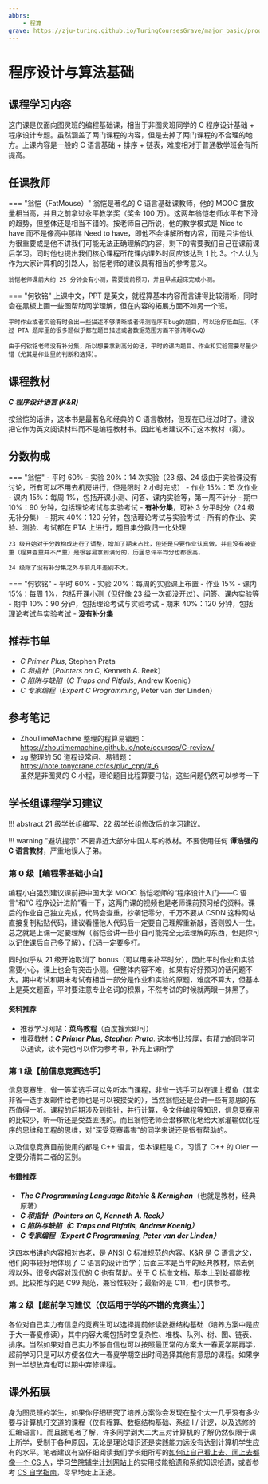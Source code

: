 ```yaml
---
abbrs: 
    - 程算
grave: https://zju-turing.github.io/TuringCoursesGrave/major_basic/programming/
---
```


# 程序设计与算法基础

## 课程学习内容

这门课是仅面向图灵班的编程基础课，相当于非图灵班同学的 C 程序设计基础 + 程序设计专题。虽然涵盖了两门课程的内容，但是去掉了两门课程的不合理的地方。上课内容是一般的 C 语言基础 + 排序 + 链表，难度相对于普通教学班会有所提高。

## 任课教师

=== "翁恺（FatMouse）"
    翁恺是著名的 C 语言基础课教师，他的 MOOC 播放量相当高，并且之前拿过永平教学奖（奖金 100 万）。这两年翁恺老师水平有下滑的趋势，但整体还是相当不错的。按老师自己所说，他的教学模式是 Nice to have 而不是像高中那样 Need to have，即他不会讲解所有内容，而是只讲他认为很重要或是他不讲我们可能无法正确理解的内容，剩下的需要我们自己在课前课后学习。同时他也提出我们核心课程所花课内课外时间应该达到 1 比 3。个人认为作为大家计算机的引路人，翁恺老师的建议具有相当的参考意义。

    翁恺老师课前大约 25 分钟会有小测，需要提前预习，并且早点起床完成小测。

=== "何钦铭"
    上课中文，PPT 是英文，就程算基本内容而言讲得比较清晰，同时会在黑板上画一些图帮助同学理解，但在内容的拓展方面不如另一个班。

    平时作业或者实验有时会出一些描述不够清晰或者评测程序有bug的题目，可以治疗低血压。（不过 PTA 题库里的很多题似乎都在题目描述或者数据范围方面不够清晰QwQ）

    由于何钦铭老师没有补分集，所以想要拿到高分的话，平时的课内题目、作业和实验需要尽量少错（尤其是作业里的判断和选择）。

## 课程教材

***C 程序设计语言 (K&R)***

按翁恺的话讲，这本书是最著名和经典的 C 语言教材，但现在已经过时了。建议把它作为英文阅读材料而不是编程教材书。因此笔者建议不订这本教材（雾）。

## 分数构成

=== "翁恺"
    - 平时 60%
        - 实验 20%：14 次实验（23 级、24 级由于实验课没有讨论，所有可以不用去机房进行，但是限时 2 小时完成）
        - 作业 15%：15 次作业
        - 课内 15%：每周 1%，包括开课小测、问答、课内实验等，第一周不计分
        - 期中 10%：90 分钟，包括理论考试与实验考试
        - **有补分集**，可补 3 分平时分（24 级无补分集）
    - 期末 40%：120 分钟，包括理论考试与实验考试
    - 所有的作业、实验、测验、考试都在 PTA 上进行，题目集分数归一化处理

    23 级开始对于分数构成进行了调整，增加了期末占比，但还是只要作业认真做，并且没有被查重（程算查重并不严重）是很容易拿到满分的，历届总评平均分也都很高。

    24 级除了没有补分集之外与前几年差别不大。

=== "何钦铭"
    - 平时 60%
        - 实验 20%：每周的实验课上布置
        - 作业 15%
        - 课内 15%：每周 1%，包括开课小测（但好像 23 级一次都没开过）、问答、课内实验等
        - 期中 10%：90 分钟，包括理论考试与实验考试
    - 期末 40%：120 分钟，包括理论考试与实验考试
    - **没有补分集**

## 推荐书单

- *C Primer Plus*, Stephen Prata
- *C 和指针*（*Pointers on C*, Kenneth A. Reek）
- *C 陷阱与缺陷*（*C Traps and Pitfalls*, Andrew Koenig）
- *C 专家编程*（*Expert C Programming*, Peter van der Linden）

## 参考笔记

- ZhouTimeMachine 整理的程算易错题：<https://zhoutimemachine.github.io/note/courses/C-review/>
- xg 整理的 50 道程设常问、易错题：<https://note.tonycrane.cc/cs/pl/c_cpp/#_6>  
    虽然是非图灵的 C 小程，理论题目比程算要刁钻，这些问题仍然可以参考一下

## 学长组课程学习建议

!!! abstract
    21 级学长组编写、22 级学长组修改后的学习建议。

!!! warning "避坑提示"
    不要靠近大部分中国人写的教材。不要使用任何 **谭浩强的 C 语言教材**，严重地误人子弟。

### 第 0 级【编程零基础小白】

编程小白强烈建议课前把中国大学 MOOC 翁恺老师的“程序设计入门——C 语言”和“C 程序设计进阶”看一下，这两门课的视频也是老师课前预习给的资料。课后的作业自己独立完成，代码会查重，抄袭记零分，千万不要从 CSDN 这种网站直接复制粘贴代码，建议看懂他人代码后一定要自己理解重新敲，否则毁人一生。总之就是上课一定要理解（翁恺会讲一些小白可能完全无法理解的东西，但是你可以记住课后自己多了解），代码一定要多打。

同时似乎从 21 级开始取消了 bonus（可以用来补平时分），因此平时作业和实验需要小心，课上也会有突击小测。但整体内容不难，如果有好好预习的话问题不大。期中考试和期末考试有相当一部分是作业和实验的原题，难度不算大，但基本上是英文题面，平时要注意专业名词的积累，不然考试的时候就两眼一抹黑了。

#### 资料推荐

- 推荐学习网站：**菜鸟教程**（百度搜索即可）
- 推荐教材：***C Primer Plus, Stephen Prata***. 这本书比较厚，有精力的同学可以通读，读不完也可以作为参考书，补充上课所学

### 第 1 级【前信息竞赛选手】

信息竞赛生，省一等奖选手可以免听本门课程，非省一选手可以在课上摸鱼（其实非省一选手发邮件给老师也是可以被接受的），当然翁恺还是会讲一些有意思的东西值得一听。课程的后期涉及到指针，并行计算，多文件编程等知识，信息竞赛用的比较少，听一听还是受益匪浅的。而且翁恺老师会潜移默化地给大家灌输优化程序的思维和工程的思维，对“深受竞赛毒害”的同学来说还是很有帮助的。

以及信息竞赛目前使用的都是 C++ 语言，但本课程是 C，习惯了 C++ 的 OIer 一定要分清其二者的区别。

#### 书籍推荐

- ***The C Programming Language Ritchie & Kernighan***（也就是教材，经典原著）
- ***C 和指针（Pointers on C, Kenneth A. Reek）***
- ***C 陷阱与缺陷（C Traps and Pitfalls, Andrew Koenig）***
- ***C 专家编程（Expert C Programming, Peter van der Linden）***

这四本书讲的内容相对古老，是 ANSI C 标准规范的内容。K&R 是 C 语言之父，他们的书较好地体现了 C 语言的设计哲学；后面三本是当年的经典教材，除去例程以外，很多内容对现代的 C 也有帮助。关于 C 标准文档，基本上到处都能找到。比较推荐的是 C99 规范，兼容性较好；最新的是 C11，也可供参考。

### 第 2 级【超前学习建议（仅适用于学的不错的竞赛生）】

各位对自己实力有信息的竞赛生可以选择提前修读数据结构基础（培养方案中是应于大一春夏修读），其中内容大概包括时空复杂性、堆栈、队列、树、图、链表、排序。当然如果对自己实力不够自信也可以按照最正常的方案大一春夏学期再学，超前学习只是可以方便各位大一春夏学期空出时间选择其他有意思的课程。如果学到一半想放弃也可以期中弃修课程。

## 课外拓展

身为图灵班的学生，如果你仔细研究了培养方案你会发现在整个大一几乎没有多少要与计算机打交道的课程（仅有程算、数据结构基础、系统 I / 计逻，以及选修的汇编语言）。而且据笔者了解，许多同学到大二大三对计算机的了解仍然仅限于课上所学，受制于各种原因，无论是理论知识还是实践能力远没有达到计算机学生应有的水平。笔者建议有空仔细阅读我们学长组所写的[如何让自己看上去、闻上去都像一个 CS 人](https://turing2022.tonycrane.cc/cser/)，学习[竺院辅学计划网站](https://ckc-agc.bowling233.top/)上的实用技能拾遗和系统知识拾遗，或者参考 [CS 自学指南](https://csdiy.wiki/)，尽早地走上正途。
